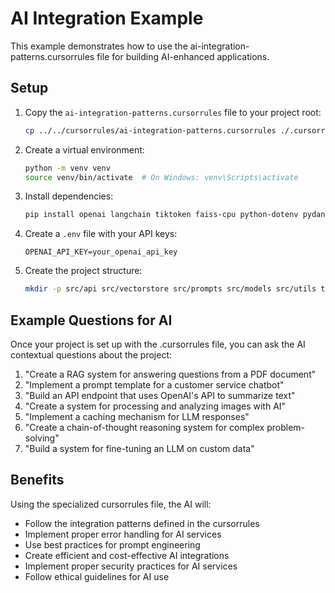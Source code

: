 # AI Integration Example

This example demonstrates how to use the ai-integration-patterns.cursorrules file for building AI-enhanced applications.

## Setup

1. Copy the `ai-integration-patterns.cursorrules` file to your project root:
   ```bash
   cp ../../cursorrules/ai-integration-patterns.cursorrules ./.cursorrules
   ```

2. Create a virtual environment:
   ```bash
   python -m venv venv
   source venv/bin/activate  # On Windows: venv\Scripts\activate
   ```

3. Install dependencies:
   ```bash
   pip install openai langchain tiktoken faiss-cpu python-dotenv pydantic pillow requests
   ```

4. Create a `.env` file with your API keys:
   ```
   OPENAI_API_KEY=your_openai_api_key
   ```

5. Create the project structure:
   ```bash
   mkdir -p src/api src/vectorstore src/prompts src/models src/utils tests
   ```

## Example Questions for AI

Once your project is set up with the .cursorrules file, you can ask the AI contextual questions about the project:

1. "Create a RAG system for answering questions from a PDF document"
2. "Implement a prompt template for a customer service chatbot"
3. "Build an API endpoint that uses OpenAI's API to summarize text"
4. "Create a system for processing and analyzing images with AI"
5. "Implement a caching mechanism for LLM responses"
6. "Create a chain-of-thought reasoning system for complex problem-solving"
7. "Build a system for fine-tuning an LLM on custom data"

## Benefits

Using the specialized cursorrules file, the AI will:

- Follow the integration patterns defined in the cursorrules
- Implement proper error handling for AI services
- Use best practices for prompt engineering
- Create efficient and cost-effective AI integrations
- Implement proper security practices for AI services
- Follow ethical guidelines for AI use 